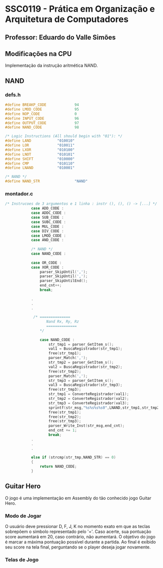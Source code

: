 # SSC0119 - Prática em Organização e Arquitetura de Computadores
## Professor: Eduardo do Valle Simões
## Modificações na CPU
Implementação da instrução aritmética NAND.
## NAND
### defs.h
```c
#define BREAKP_CODE             94
#define LMOD_CODE               95
#define NOP_CODE                0
#define INPUT_CODE              96
#define OUTPUT_CODE             97
#define NAND_CODE				98

/* Logic Instructions (All should begin with "01"): */
#define LAND            "010010"
#define LOR             "010011"
#define LXOR            "010100"
#define LNOT            "010101"
#define SHIFT           "010000"
#define CMP             "010110"
#define LNAND			"010001"

/* NAND */
#define NAND_STR				"NAND"
```
### montador.c
```c
/* Instrucoes de 3 argumentos e 1 linha : instr (), (), () -> [...] */
            case ADD_CODE :
            case ADDC_CODE :
            case SUB_CODE :
            case SUBC_CODE :
            case MUL_CODE :
            case DIV_CODE :
	        case LMOD_CODE :	    
            case AND_CODE :
            
            /* NAND */
            case NAND_CODE :
            
            case OR_CODE :
            case XOR_CODE :
                parser_SkipUntil(',');
                parser_SkipUntil(',');
                parser_SkipUntilEnd();
                end_cnt++;
                break;
             
            .
            .
            .
             
             /* ==============
                   Nand Rx, Ry, Rz
                   ==============
                */
                
                case NAND_CODE :
                    str_tmp1 = parser_GetItem_s();
                    val1 = BuscaRegistrador(str_tmp1);
                    free(str_tmp1);
                    parser_Match(',');
                    str_tmp2 = parser_GetItem_s();
                    val2 = BuscaRegistrador(str_tmp2);
                    free(str_tmp2);
                    parser_Match(',');
                    str_tmp3 = parser_GetItem_s();
                    val3 = BuscaRegistrador(str_tmp3);
                    free(str_tmp3);
                    str_tmp1 = ConverteRegistrador(val1);
                    str_tmp2 = ConverteRegistrador(val2);
                    str_tmp3 = ConverteRegistrador(val3);
                    sprintf(str_msg,"%s%s%s%s0",LNAND,str_tmp1,str_tmp2,str_tmp3);
                    free(str_tmp1);
                    free(str_tmp2);
                    free(str_tmp3);
                    parser_Write_Inst(str_msg,end_cnt);
                    end_cnt += 1;
                    break;
            .
            .
            .
            
            else if (strcmp(str_tmp,NAND_STR) == 0)
            {
                return NAND_CODE;
            }
```
## Guitar Hero
O jogo é uma implementação em Assembly do tão conhecido jogo Guitar Hero.
### Modo de Jogar
O usuário deve pressionar D, F, J, K no momento exato em que as teclas sobrepõem o símbolo representado pelo '='. Caso acerte, sua pontuação score aumentará em 20, caso contrário, não aumentará. 
O objetivo do jogo é marcar a máxima pontuação possível durante a partida. Ao final é exibido seu score na tela final, perguntando se o player deseja jogar novamente.

### Telas de Jogo


	    

          
